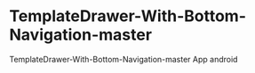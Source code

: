 # TemplateDrawer-With-Bottom-Navigation-master
TemplateDrawer-With-Bottom-Navigation-master  App android
